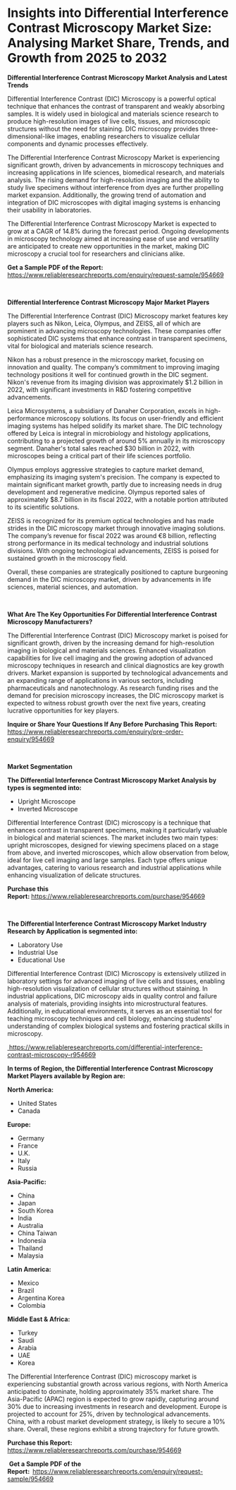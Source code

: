 <p><h1>Insights into Differential Interference Contrast Microscopy Market Size: Analysing Market Share, Trends, and Growth from 2025 to 2032</h1></p><p><strong>Differential Interference Contrast Microscopy Market Analysis and Latest Trends</strong></p>
<p><p>Differential Interference Contrast (DIC) Microscopy is a powerful optical technique that enhances the contrast of transparent and weakly absorbing samples. It is widely used in biological and materials science research to produce high-resolution images of live cells, tissues, and microscopic structures without the need for staining. DIC microscopy provides three-dimensional-like images, enabling researchers to visualize cellular components and dynamic processes effectively.</p><p>The Differential Interference Contrast Microscopy Market is experiencing significant growth, driven by advancements in microscopy techniques and increasing applications in life sciences, biomedical research, and materials analysis. The rising demand for high-resolution imaging and the ability to study live specimens without interference from dyes are further propelling market expansion. Additionally, the growing trend of automation and integration of DIC microscopes with digital imaging systems is enhancing their usability in laboratories.</p><p>The Differential Interference Contrast Microscopy Market is expected to grow at a CAGR of 14.8% during the forecast period. Ongoing developments in microscopy technology aimed at increasing ease of use and versatility are anticipated to create new opportunities in the market, making DIC microscopy a crucial tool for researchers and clinicians alike.</p></p>
<p><strong>Get a Sample PDF of the Report:&nbsp;</strong> <a href="https://www.reliableresearchreports.com/enquiry/request-sample/954669?utm_campaign=2883&utm_medium=2&utm_source=Github&utm_content=ia&utm_term=18042025&utm_id=differential-interference-contrast-microscopy">https://www.reliableresearchreports.com/enquiry/request-sample/954669</a></p>
<p>&nbsp;</p>
<p><strong>Differential Interference Contrast Microscopy Major Market Players</strong></p>
<p><p>The Differential Interference Contrast (DIC) Microscopy market features key players such as Nikon, Leica, Olympus, and ZEISS, all of which are prominent in advancing microscopy technologies. These companies offer sophisticated DIC systems that enhance contrast in transparent specimens, vital for biological and materials science research.</p><p>Nikon has a robust presence in the microscopy market, focusing on innovation and quality. The company’s commitment to improving imaging technology positions it well for continued growth in the DIC segment. Nikon's revenue from its imaging division was approximately $1.2 billion in 2022, with significant investments in R&D fostering competitive advancements.</p><p>Leica Microsystems, a subsidiary of Danaher Corporation, excels in high-performance microscopy solutions. Its focus on user-friendly and efficient imaging systems has helped solidify its market share. The DIC technology offered by Leica is integral in microbiology and histology applications, contributing to a projected growth of around 5% annually in its microscopy segment. Danaher's total sales reached $30 billion in 2022, with microscopes being a critical part of their life sciences portfolio.</p><p>Olympus employs aggressive strategies to capture market demand, emphasizing its imaging system's precision. The company is expected to maintain significant market growth, partly due to increasing needs in drug development and regenerative medicine. Olympus reported sales of approximately $8.7 billion in its fiscal 2022, with a notable portion attributed to its scientific solutions.</p><p>ZEISS is recognized for its premium optical technologies and has made strides in the DIC microscopy market through innovative imaging solutions. The company’s revenue for fiscal 2022 was around €8 billion, reflecting strong performance in its medical technology and industrial solutions divisions. With ongoing technological advancements, ZEISS is poised for sustained growth in the microscopy field. </p><p>Overall, these companies are strategically positioned to capture burgeoning demand in the DIC microscopy market, driven by advancements in life sciences, material sciences, and automation.</p></p>
<p>&nbsp;</p>
<p><strong>What Are The Key Opportunities For Differential Interference Contrast Microscopy Manufacturers?</strong></p>
<p><p>The Differential Interference Contrast (DIC) Microscopy market is poised for significant growth, driven by the increasing demand for high-resolution imaging in biological and materials sciences. Enhanced visualization capabilities for live cell imaging and the growing adoption of advanced microscopy techniques in research and clinical diagnostics are key growth drivers. Market expansion is supported by technological advancements and an expanding range of applications in various sectors, including pharmaceuticals and nanotechnology. As research funding rises and the demand for precision microscopy increases, the DIC microscopy market is expected to witness robust growth over the next five years, creating lucrative opportunities for key players.</p></p>
<p><strong>Inquire or Share Your Questions If Any Before Purchasing This Report:</strong> <a href="https://www.reliableresearchreports.com/enquiry/pre-order-enquiry/954669?utm_campaign=2883&utm_medium=2&utm_source=Github&utm_content=ia&utm_term=18042025&utm_id=differential-interference-contrast-microscopy">https://www.reliableresearchreports.com/enquiry/pre-order-enquiry/954669</a></p>
<p>&nbsp;</p>
<p><strong>Market Segmentation</strong></p>
<p><strong>The Differential Interference Contrast Microscopy Market Analysis by types is segmented into:</strong></p>
<p><ul><li>Upright Microscope</li><li>Inverted Microscope</li></ul></p>
<p><p>Differential Interference Contrast (DIC) microscopy is a technique that enhances contrast in transparent specimens, making it particularly valuable in biological and material sciences. The market includes two main types: upright microscopes, designed for viewing specimens placed on a stage from above, and inverted microscopes, which allow observation from below, ideal for live cell imaging and large samples. Each type offers unique advantages, catering to various research and industrial applications while enhancing visualization of delicate structures.</p></p>
<p><strong>Purchase this Report:&nbsp;</strong><a href="https://www.reliableresearchreports.com/purchase/954669?utm_campaign=2883&utm_medium=2&utm_source=Github&utm_content=ia&utm_term=18042025&utm_id=differential-interference-contrast-microscopy">https://www.reliableresearchreports.com/purchase/954669</a></p>
<p>&nbsp;</p>
<p><strong>The Differential Interference Contrast Microscopy Market Industry Research by Application is segmented into:</strong></p>
<p><ul><li>Laboratory Use</li><li>Industrial Use</li><li>Educational Use</li></ul></p>
<p><p>Differential Interference Contrast (DIC) Microscopy is extensively utilized in laboratory settings for advanced imaging of live cells and tissues, enabling high-resolution visualization of cellular structures without staining. In industrial applications, DIC microscopy aids in quality control and failure analysis of materials, providing insights into microstructural features. Additionally, in educational environments, it serves as an essential tool for teaching microscopy techniques and cell biology, enhancing students’ understanding of complex biological systems and fostering practical skills in microscopy.</p></p>
<p><a href="https://www.reliableresearchreports.com/differential-interference-contrast-microscopy-r954669?utm_campaign=2883&utm_medium=2&utm_source=Github&utm_content=ia&utm_term=18042025&utm_id=differential-interference-contrast-microscopy">&nbsp;https://www.reliableresearchreports.com/differential-interference-contrast-microscopy-r954669</a></p>
<p><strong>In terms of Region, the Differential Interference Contrast Microscopy Market Players available by Region are:</strong></p>
<p>
    <p> <strong> North America: </strong>
        <ul>
            <li>United States</li>
            <li>Canada</li>
        </ul>
        </p> 
    <p> <strong> Europe: </strong>
        <ul>
            <li>Germany</li>
            <li>France</li>
            <li>U.K.</li>
            <li>Italy</li>
            <li>Russia</li>
        </ul>
        </p> 
    <p> <strong> Asia-Pacific: </strong>
        <ul>
            <li>China</li>
            <li>Japan</li>
            <li>South Korea</li>
            <li>India</li>
            <li>Australia</li>
            <li>China Taiwan</li>
            <li>Indonesia</li>
            <li>Thailand</li>
            <li>Malaysia</li>
        </ul>
        </p> 
    <p> <strong> Latin America: </strong>
        <ul>
            <li>Mexico</li>
            <li>Brazil</li>
            <li>Argentina Korea</li>
            <li>Colombia</li>
        </ul>
        </p> 
    <p> <strong> Middle East & Africa: </strong>
        <ul>
            <li>Turkey</li>
            <li>Saudi</li>
            <li>Arabia</li>
            <li>UAE</li>
            <li>Korea</li>
        </ul>
    </p>
    </p>
<p><p>The Differential Interference Contrast (DIC) microscopy market is experiencing substantial growth across various regions, with North America anticipated to dominate, holding approximately 35% market share. The Asia-Pacific (APAC) region is expected to grow rapidly, capturing around 30% due to increasing investments in research and development. Europe is projected to account for 25%, driven by technological advancements. China, with a robust market development strategy, is likely to secure a 10% share. Overall, these regions exhibit a strong trajectory for future growth.</p></p>
<p><strong>Purchase this Report: </strong><a href="https://www.reliableresearchreports.com/purchase/954669?utm_campaign=2883&utm_medium=2&utm_source=Github&utm_content=ia&utm_term=18042025&utm_id=differential-interference-contrast-microscopy">https://www.reliableresearchreports.com/purchase/954669</a></p>
<p>&nbsp;<strong>Get a Sample PDF of the Report:&nbsp;&nbsp;</strong><a href="https://www.reliableresearchreports.com/enquiry/request-sample/954669?utm_campaign=2883&utm_medium=2&utm_source=Github&utm_content=ia&utm_term=18042025&utm_id=differential-interference-contrast-microscopy">https://www.reliableresearchreports.com/enquiry/request-sample/954669</a></p>
<p><strong></strong></p>
<p><p></p><p></p><p></p></p>